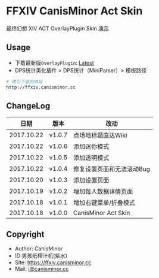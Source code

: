 # FFXIV CanisMinor Act Skin

最终幻想 XIV ACT OverlayPlugin Skin [演示](http://ffxiv.canisminor.cc)

## Usage

- 下载最新版`OverlayPlugin`: [Latest](https://github.com/hibiyasleep/OverlayPlugin/releases)
- DPS统计美化插件 > DPS统计（MiniParser）> 模板路径


```sh
# 拷贝下面的地址
http://ffxiv.canisminor.cc
```

## ChangeLog

|日期|版本|改动|
|---|---|---|
|2017.10.22|v1.0.7|点场地标题直达Wiki|
|2017.10.22|v1.0.6|添加迷你模式|
|2017.10.22|v1.0.5|添加透明模式|
|2017.10.22|v1.0.4|修复设置页面和无法滚动Bug|
|2017.10.20|v1.0.3|添加设置页面|
|2017.10.19|v1.0.2|增加每人数据详情页面|
|2017.10.18|v1.0.1|增加右键菜单/折叠模式|
|2017.10.18|v1.0.0|CanisMinor Act Skin|

## Copyright

- Author: CanisMinor
- ID:男孩纸榨汁机(紫水)
- Site: <https://ffxiv.canisminor.cc>
- Mail: <i@canisminor.cc>